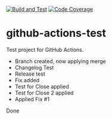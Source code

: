 [![Build and Test](https://github.com/ThomasJejkal/github-actions-test/actions/workflows/gradle-publish.yml/badge.svg?branch=main)](https://github.com/ThomasJejkal/github-actions-test/actions/workflows/gradle-publish.yml)
[![Code Coverage](https://github.com/ThomasJejkal/github-actions-test/actions/workflows/coveralls-coverage.yml/badge.svg?branch=main)](https://github.com/ThomasJejkal/github-actions-test/actions/workflows/coveralls-coverage.yml)

# github-actions-test

Test project for GitHub Actions.

- Branch created, now applying merge
- Changelog Test
- Release test
- Fix added
- Test for Close applied
- Test for Close 2 applied
- Applied Fix #1

Done
